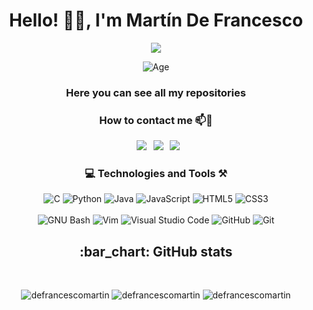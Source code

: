 <h1 align="center">Hello! 👋🏼, I'm Martín De Francesco</h1>
<div id="header" align="center">
  <img src="https://media.giphy.com/media/13HgwGsXF0aiGY/giphy.gif"/>
</div>
<div align="center">
 
![Age](https://img.shields.io/badge/age-22-grey?style=for-the-badge)

</div>
<h3 align="center">Here you can see all my repositories</h3>

<h3 align="center"> How to contact me 📫📧 </h3>

<div align="center">

&ensp;[<img src="https://img.shields.io/badge/Gmail-D14836?style=for-the-badge&logo=gmail&logoColor=white" />](mailto:defrancescoma@gmail.com)
&ensp;[<img src="https://img.shields.io/badge/linkedin-%230077B5.svg?style=for-the-badge&logo=linkedin&logoColor=white" />](www.linkedin.com/in/martin-de-francesco-ivagnes-640a181b3)
&ensp;[<img src="https://img.shields.io/badge/Instagram-%23E4405F.svg?style=for-the-badge&logo=Instagram&logoColor=white" />](https://www.instagram.com/martincho_dfi/)

</div>
 
<h3 align="center"> 💻 Technologies and Tools ⚒️ </h3>

<div align="center">
 
![C](https://img.shields.io/badge/c-%2300599C.svg?style=for-the-badge&logo=c&logoColor=white)
![Python](https://img.shields.io/badge/python-3670A0?style=for-the-badge&logo=python&logoColor=ffdd54)
![Java](https://img.shields.io/badge/Java-ED8B00?style=for-the-badge&logo=java&logoColor=white)
![JavaScript](https://img.shields.io/badge/javascript-%23323330.svg?style=for-the-badge&logo=javascript&logoColor=%23F7DF1E)
![HTML5](https://img.shields.io/badge/html5-%23E34F26.svg?style=for-the-badge&logo=html5&logoColor=white)
![CSS3](https://img.shields.io/badge/css3-%231572B6.svg?style=for-the-badge&logo=css3&logoColor=white)
<br></br>
![GNU Bash](https://img.shields.io/badge/GNU%20Bash-4EAA25?style=for-the-badge&logo=GNU%20Bash&logoColor=white)
![Vim](https://img.shields.io/badge/VIM-%2311AB00.svg?&style=for-the-badge&logo=vim&logoColor=white)
![Visual Studio Code](https://img.shields.io/badge/Visual%20Studio%20Code-0078d7.svg?style=for-the-badge&logo=visual-studio-code&logoColor=white)
![GitHub](https://img.shields.io/badge/github-%23121011.svg?style=for-the-badge&logo=github&logoColor=white)
![Git](https://img.shields.io/badge/git-%23F05033.svg?style=for-the-badge&logo=git&logoColor=white)

</div>

<h2 align="center"> :bar_chart: GitHub stats </h2>
 <br />
<p align="center">
 <img src="https://github-readme-stats.vercel.app/api?username=defrancescomartin&show_icons=true&count_private=true&theme=darcula&hide_border=true&hide=issues,contribs&bg_color=00000000"  alt="defrancescomartin" />
 <img src="https://github-readme-stats.vercel.app/api/top-langs/?username=defrancescomartin&layout=compact&hide_border=true&theme=darcula&bg_color=00000000&langs_count=6&hide=jupyter%20notebook,tex,css,php" alt="defrancescomartin" />
 <img src="https://github-readme-streak-stats.herokuapp.com?user=defrancescomartin&theme=darcula&hide_border=true&background=FFFFFF00" alt="defrancescomartin" />
 <br />
 <br />
</p>

<!---
defrancescomartin/defrancescomartin is a ✨ special ✨ repository because its `README.md` (this file) appears on your GitHub profile.
You can click the Preview link to take a look at your changes.
--->
